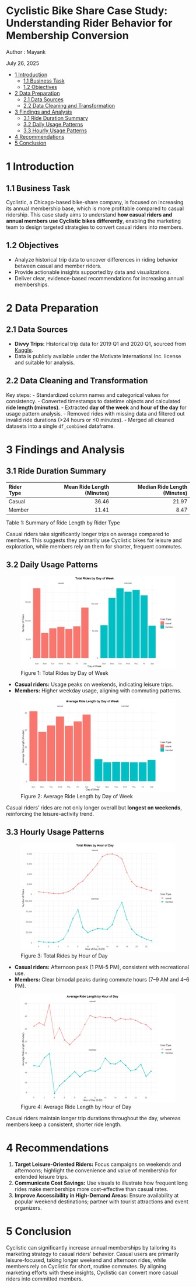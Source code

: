 Cyclistic Bike Share Case Study: Understanding Rider Behavior for
Membership Conversion
================
Author : Mayank  

July 26, 2025

- [1 Introduction](#1-introduction)
  - [1.1 Business Task](#11-business-task)
  - [1.2 Objectives](#12-objectives)
- [2 Data Preparation](#2-data-preparation)
  - [2.1 Data Sources](#21-data-sources)
  - [2.2 Data Cleaning and
    Transformation](#22-data-cleaning-and-transformation)
- [3 Findings and Analysis](#3-findings-and-analysis)
  - [3.1 Ride Duration Summary](#31-ride-duration-summary)
  - [3.2 Daily Usage Patterns](#32-daily-usage-patterns)
  - [3.3 Hourly Usage Patterns](#33-hourly-usage-patterns)
- [4 Recommendations](#4-recommendations)
- [5 Conclusion](#5-conclusion)

# 1 Introduction

## 1.1 Business Task

Cyclistic, a Chicago-based bike-share company, is focused on increasing
its annual membership base, which is more profitable compared to casual
ridership. This case study aims to understand **how casual riders and
annual members use Cyclistic bikes differently**, enabling the marketing
team to design targeted strategies to convert casual riders into
members.

## 1.2 Objectives

- Analyze historical trip data to uncover differences in riding behavior
  between casual and member riders.
- Provide actionable insights supported by data and visualizations.
- Deliver clear, evidence-based recommendations for increasing annual
  memberships.

# 2 Data Preparation

## 2.1 Data Sources

- **Divvy Trips:** Historical trip data for 2019 Q1 and 2020 Q1, sourced
  from
  [Kaggle](https://www.kaggle.com/datasets/edgarcovantesosuna/divvy-trips-2019-q1-q4-2020-q1).
- Data is publicly available under the Motivate International
  Inc. license and suitable for analysis.

## 2.2 Data Cleaning and Transformation

Key steps: - Standardized column names and categorical values for
consistency. - Converted timestamps to datetime objects and calculated
**ride length (minutes)**. - Extracted **day of the week** and **hour of
the day** for usage pattern analysis. - Removed rides with missing data
and filtered out invalid ride durations (\>24 hours or ≤0 minutes). -
Merged all cleaned datasets into a single `df_combined` dataframe.

# 3 Findings and Analysis

## 3.1 Ride Duration Summary

| Rider Type | Mean Ride Length (Minutes) | Median Ride Length (Minutes) |
|:-----------|---------------------------:|-----------------------------:|
| Casual     |                      36.46 |                        21.97 |
| Member     |                      11.41 |                         8.47 |

Table 1: Summary of Ride Length by Rider Type

Casual riders take significantly longer trips on average compared to
members. This suggests they primarily use Cyclistic bikes for leisure
and exploration, while members rely on them for shorter, frequent
commutes.

## 3.2 Daily Usage Patterns

<figure>
<img    
src="README_files/figure-gfm/total-rides-by-day-plot-1.png"
alt="Figure 1: Total Rides by Day of Week" />
<figcaption aria-hidden="true">Figure 1: Total Rides by Day of
Week</figcaption>
</figure>

- **Casual riders:** Usage peaks on weekends, indicating leisure trips.
- **Members:** Higher weekday usage, aligning with commuting patterns.

<figure>
<img
src="README_files/figure-gfm/avg-ride-length-by-day-plot-1.png"
alt="Figure 2: Average Ride Length by Day of Week" />
<figcaption aria-hidden="true">Figure 2: Average Ride Length by Day of
Week</figcaption>
</figure>

Casual riders’ rides are not only longer overall but **longest on
weekends**, reinforcing the leisure-activity trend.

## 3.3 Hourly Usage Patterns

<figure>
<img
src="README_files/figure-gfm/total-rides-by-hour-plot-1.png"
alt="Figure 3: Total Rides by Hour of Day" />
<figcaption aria-hidden="true">Figure 3: Total Rides by Hour of
Day</figcaption>
</figure>

- **Casual riders:** Afternoon peak (1 PM–5 PM), consistent with
  recreational use.
- **Members:** Clear bimodal peaks during commute hours (7–9 AM and 4–6
  PM).

<figure>
<img
src="README_files/figure-gfm/avg-ride-length-by-hour-plot-1.png"
alt="Figure 4: Average Ride Length by Hour of Day" />
<figcaption aria-hidden="true">Figure 4: Average Ride Length by Hour of
Day</figcaption>
</figure>

Casual riders maintain longer trip durations throughout the day, whereas
members keep a consistent, shorter ride length.

# 4 Recommendations

1.  **Target Leisure-Oriented Riders:** Focus campaigns on weekends and
    afternoons; highlight the convenience and value of membership for
    extended leisure trips.
2.  **Communicate Cost Savings:** Use visuals to illustrate how frequent
    long rides make memberships more cost-effective than casual rates.
3.  **Improve Accessibility in High-Demand Areas:** Ensure availability
    at popular weekend destinations; partner with tourist attractions
    and event organizers.

# 5 Conclusion

Cyclistic can significantly increase annual memberships by tailoring its
marketing strategy to casual riders’ behavior. Casual users are
primarily leisure-focused, taking longer weekend and afternoon rides,
while members rely on Cyclistic for short, routine commutes. By aligning
marketing efforts with these insights, Cyclistic can convert more casual
riders into committed members.
